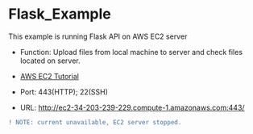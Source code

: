 # Flask_Example

This example is running Flask API on AWS EC2 server

- Function: Upload files from local machine to server and check files located on server.

- [AWS EC2 Tutorial](https://docs.aws.amazon.com/AWSEC2/latest/UserGuide/EC2_GetStarted.html)

- Port: 443(HTTP); 22(SSH)

- URL: http://ec2-34-203-239-229.compute-1.amazonaws.com:443/ 
```diff
! NOTE: current unavailable, EC2 server stopped.
```
